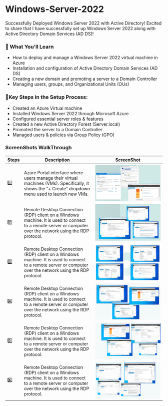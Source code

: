 # Windows-Server-2022
Successfully Deployed Windows Server 2022 with Active Directory! 
Excited to share that I have successfully set up Windows Server 2022 along with Active Directory Domain Services (AD DS)! 

### 🧠 What You’ll Learn
- How to deploy and manage a Windows Server 2022 virtual machine in Azure
- Installation and configuration of Active Directory Domain Services (AD DS)
- Creating a new domain and promoting a server to a Domain Controller
- Managing users, groups, and Organizational Units (OUs)

### 🔹Key Steps in the Setup Process:
- Created an Azure Virtual machine
- Installed Windows Server 2022 through Microsoft Azure
- Configured essential server roles & features
- Created a new Active Directory Forest (Server.local)
- Promoted the server to a Domain Controller
- Managed users & policies via Group Policy (GPO)

### ScreenShots WalkThrough
| Steps | Description | ScreenShot |
|-------|-------------|------------|
|  1️⃣  | Azure Portal interface where users manage their virtual machines (VMs). Specifically, it shows the “+ Create” dropdown menu used to launch new VMs. | ![Image Alt](https://github.com/Shaifalim02/Windows_Server_2022/blob/8990e543770d816af5d0fbb52cf10a2ac3182821/image.png) |
| 2️⃣   | Remote Desktop Connection (RDP) client on a Windows machine. It is used to connect to a remote server or computer over the network using the RDP protocol. | ![Image Alt](https://github.com/Shaifalim02/Windows_Server_2022/blob/7016a5884228af6273629b74566805a92eb187f4/image%201.png) |
| 3️⃣   | Remote Desktop Connection (RDP) client on a Windows machine. It is used to connect to a remote server or computer over the network using the RDP protocol. | ![Image Alt](https://github.com/Shaifalim02/Windows_Server_2022/blob/68191814b846196a0190463d8edcac2bdaac953a/image%202.png) |
| 4️⃣   | Remote Desktop Connection (RDP) client on a Windows machine. It is used to connect to a remote server or computer over the network using the RDP protocol. | ![Image Alt](https://github.com/Shaifalim02/Windows_Server_2022/blob/030b1d5b31e62522944b8084e685fdb8233e5ac1/image%203.png) |
| 5️⃣   | Remote Desktop Connection (RDP) client on a Windows machine. It is used to connect to a remote server or computer over the network using the RDP protocol. | ![Image Alt](https://github.com/Shaifalim02/Windows_Server_2022/blob/1901968221281fbda80fdcb6b62bc24908d4e61c/image%204.png) |
| 6️⃣   | Remote Desktop Connection (RDP) client on a Windows machine. It is used to connect to a remote server or computer over the network using the RDP protocol. | ![Image Alt](https://github.com/Shaifalim02/Windows_Server_2022/blob/1901968221281fbda80fdcb6b62bc24908d4e61c/image%205.png) |


